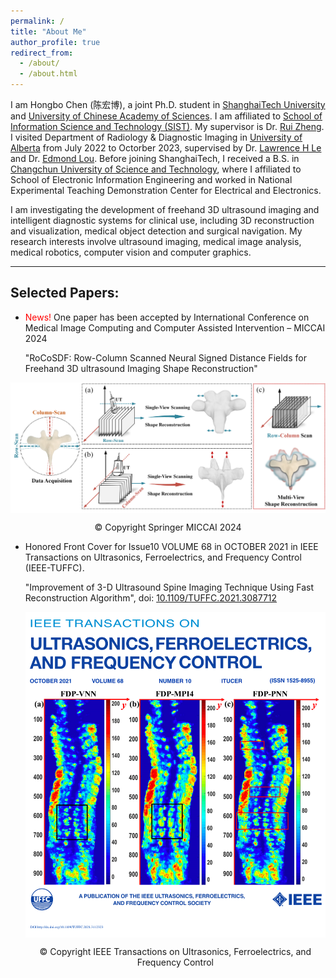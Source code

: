 ```yaml
---
permalink: /
title: "About Me"
author_profile: true
redirect_from: 
  - /about/
  - /about.html
---
```



I am Hongbo Chen (陈宏博), a joint Ph.D. student in 
[ShanghaiTech University](https://www.shanghaitech.edu.cn/eng/) 
and [University of Chinese Academy of Sciences](https://english.ucas.ac.cn/). 
I am affiliated to [School of Information Science and Technology (SIST)](https://sist.shanghaitech.edu.cn/sist_en/). 
My supervisor is Dr. [Rui Zheng](https://sist.shanghaitech.edu.cn/zhengrui_en/main.htm). 
I visited Department of Radiology & Diagnostic Imaging in [University of Alberta](https://www.ualberta.ca/index.html) from July 2022 to Octorber 2023, 
supervised by Dr. [Lawrence H Le](https://sites.google.com/ualberta.ca/lel/home) and 
Dr. [Edmond Lou](https://apps.ualberta.ca/directory/person/elou). 
Before joining ShanghaiTech, 
I received a B.S. in [Changchun University of Science and Technology](https://sie.cust.edu.cn/), 
where I affiliated to School of Electronic Information Engineering and worked in National Experimental Teaching Demonstration Center for Electrical and Electronics. 


I am investigating the development of freehand 3D ultrasound imaging and intelligent diagnostic systems
for clinical use, including 3D reconstruction and visualization, medical object detection and surgical navigation. My research interests involve ultrasound imaging, medical image analysis, medical robotics, computer vision and computer graphics.

------

## Selected Papers: ##

- <span style="color: red;">News!</span>
  One paper has been accepted by International Conference on Medical Image Computing and Computer Assisted Intervention – MICCAI 2024

  "RoCoSDF: Row-Column Scanned Neural Signed Distance Fields for Freehand 3D ultrasound Imaging Shape Reconstruction"
<div  align="center">    
<img src="/images/Fig_MICCAI2024.png" width = "650"  alt="Framework" align=center />
  <p style="text-align: center;">&copy; Copyright Springer MICCAI 2024</p>

</div>



- Honored Front Cover for Issue10 VOLUME 68 in OCTOBER 2021 in IEEE Transactions on Ultrasonics, Ferroelectrics, and Frequency Control (IEEE-TUFFC).

  "Improvement of 3-D Ultrasound Spine Imaging Technique Using Fast Reconstruction Algorithm", doi: [10.1109/TUFFC.2021.3087712](10.1109/TUFFC.2021.3087712)
  <div  align="center">    
  <img src="/images/UFFCCover.png" width = "500"  alt="Framework" align=center />
    <p style="text-align: center;">&copy; Copyright IEEE Transactions on Ultrasonics, Ferroelectrics, and Frequency Control</p>
  </div>
